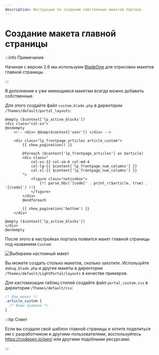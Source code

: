 ```yaml
---
description: Инструкции по созданию собственных макетов портала
---
```


# Создание макета главной страницы

:::info Примечание

Начиная с версии 2.6 мы используем [BladeOne](https://github.com/EFTEC/BladeOne) для отрисовки макетов главной страницы.

:::

В дополнение к уже имеющимся макетам всегда можно добавить собственные.

Для этого создайте файл `custom.blade.php` в директории `/Themes/default/portal_layouts`:

```php:line-numbers {9}
@empty ($context['lp_active_blocks'])
<div class="col-xs">
@endempty
	<!-- <div> @dump($context['user']) </div> -->

	<div class="lp_frontpage_articles article_custom">
		{{ show_pagination() }}

		@foreach ($context['lp_frontpage_articles'] as $article)
		<div class="
			col-xs-12 col-sm-6 col-md-4
			col-lg-{{ $context['lp_frontpage_num_columns'] }}
			col-xl-{{ $context['lp_frontpage_num_columns'] }}
		">
			<figure class="noticebox">
				{!! parse_bbc('[code]' . print_r($article, true) . '[/code]') !!}
			</figure>
		</div>
		@endforeach

		{{ show_pagination('bottom') }}
	</div>

@empty ($context['lp_active_blocks'])
</div>
@endempty
```

После этого в настройках портала появится макет главной страницы под названием `Custom`:

![Выбираем кастомный макет](set_custom_template.png)

Вы можете создать столько макетов, сколько захотите. Используйте `debug.blade.php` и другие макеты в директории `/Themes/default/LightPortal/layouts` в качестве примеров.

Для кастомизации таблиц стилей создайте файл `portal_custom.css` в директории `/Themes/default/css`:

```css {3}
/* Ваш макет */
.article_custom {
  /* Ваши правила */
}
```

:::tip Совет

Если вы создали свой шаблон главной страницы и хотите поделиться им с разработчиком и другими пользователями, воспользуйтесь https://codepen.io/pen/ или другими подобными ресурсами.

:::

